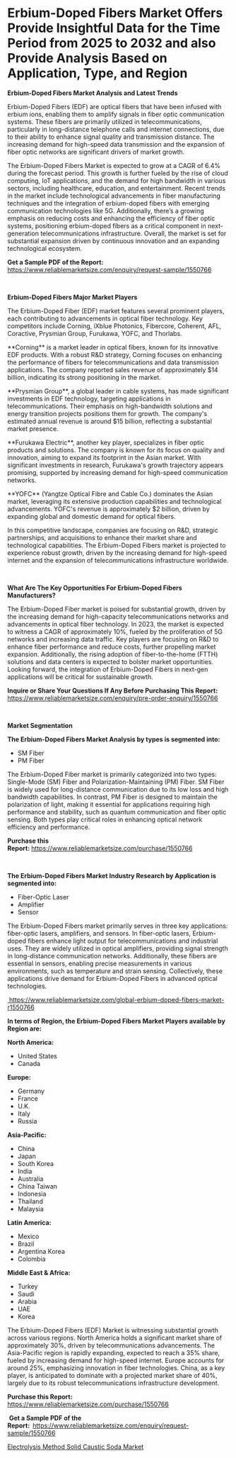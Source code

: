 <p><h1>Erbium-Doped Fibers Market Offers Provide Insightful Data for the Time Period from 2025 to 2032 and also Provide Analysis Based on Application, Type, and Region</h1></p><p><strong>Erbium-Doped Fibers Market Analysis and Latest Trends</strong></p>
<p><p>Erbium-Doped Fibers (EDF) are optical fibers that have been infused with erbium ions, enabling them to amplify signals in fiber optic communication systems. These fibers are primarily utilized in telecommunications, particularly in long-distance telephone calls and internet connections, due to their ability to enhance signal quality and transmission distance. The increasing demand for high-speed data transmission and the expansion of fiber optic networks are significant drivers of market growth.</p><p>The Erbium-Doped Fibers Market is expected to grow at a CAGR of 6.4% during the forecast period. This growth is further fueled by the rise of cloud computing, IoT applications, and the demand for high bandwidth in various sectors, including healthcare, education, and entertainment. Recent trends in the market include technological advancements in fiber manufacturing techniques and the integration of erbium-doped fibers with emerging communication technologies like 5G. Additionally, there’s a growing emphasis on reducing costs and enhancing the efficiency of fiber optic systems, positioning erbium-doped fibers as a critical component in next-generation telecommunications infrastructure. Overall, the market is set for substantial expansion driven by continuous innovation and an expanding technological ecosystem.</p></p>
<p><strong>Get a Sample PDF of the Report:&nbsp;</strong> <a href="https://www.reliablemarketsize.com/enquiry/request-sample/1550766?utm_campaign=2478&utm_medium=2&utm_source=Github&utm_content=ia&utm_term=02042025&utm_id=erbium-doped-fibers">https://www.reliablemarketsize.com/enquiry/request-sample/1550766</a></p>
<p>&nbsp;</p>
<p><strong>Erbium-Doped Fibers Major Market Players</strong></p>
<p><p>The Erbium-Doped Fiber (EDF) market features several prominent players, each contributing to advancements in optical fiber technology. Key competitors include Corning, iXblue Photonics, Fibercore, Coherent, AFL, Coractive, Prysmian Group, Furukawa, YOFC, and Thorlabs.</p><p>**Corning** is a market leader in optical fibers, known for its innovative EDF products. With a robust R&D strategy, Corning focuses on enhancing the performance of fibers for telecommunications and data transmission applications. The company reported sales revenue of approximately $14 billion, indicating its strong positioning in the market.</p><p>**Prysmian Group**, a global leader in cable systems, has made significant investments in EDF technology, targeting applications in telecommunications. Their emphasis on high-bandwidth solutions and energy transition projects positions them for growth. The company's estimated annual revenue is around $15 billion, reflecting a substantial market presence.</p><p>**Furukawa Electric**, another key player, specializes in fiber optic products and solutions. The company is known for its focus on quality and innovation, aiming to expand its footprint in the Asian market. With significant investments in research, Furukawa's growth trajectory appears promising, supported by increasing demand for high-speed communication networks.</p><p>**YOFC** (Yangtze Optical Fibre and Cable Co.) dominates the Asian market, leveraging its extensive production capabilities and technological advancements. YOFC's revenue is approximately $2 billion, driven by expanding global and domestic demand for optical fibers.</p><p>In this competitive landscape, companies are focusing on R&D, strategic partnerships, and acquisitions to enhance their market share and technological capabilities. The Erbium-Doped Fibers market is projected to experience robust growth, driven by the increasing demand for high-speed internet and the expansion of telecommunications infrastructure worldwide.</p></p>
<p>&nbsp;</p>
<p><strong>What Are The Key Opportunities For Erbium-Doped Fibers Manufacturers?</strong></p>
<p><p>The Erbium-Doped Fiber market is poised for substantial growth, driven by the increasing demand for high-capacity telecommunications networks and advancements in optical fiber technology. In 2023, the market is expected to witness a CAGR of approximately 10%, fueled by the proliferation of 5G networks and increasing data traffic. Key players are focusing on R&D to enhance fiber performance and reduce costs, further propelling market expansion. Additionally, the rising adoption of fiber-to-the-home (FTTH) solutions and data centers is expected to bolster market opportunities. Looking forward, the integration of Erbium-Doped Fibers in next-gen applications will be critical for sustainable growth.</p></p>
<p><strong>Inquire or Share Your Questions If Any Before Purchasing This Report:</strong> <a href="https://www.reliablemarketsize.com/enquiry/pre-order-enquiry/1550766?utm_campaign=2478&utm_medium=2&utm_source=Github&utm_content=ia&utm_term=02042025&utm_id=erbium-doped-fibers">https://www.reliablemarketsize.com/enquiry/pre-order-enquiry/1550766</a></p>
<p>&nbsp;</p>
<p><strong>Market Segmentation</strong></p>
<p><strong>The Erbium-Doped Fibers Market Analysis by types is segmented into:</strong></p>
<p><ul><li>SM Fiber</li><li>PM Fiber</li></ul></p>
<p><p>The Erbium-Doped Fiber market is primarily categorized into two types: Single-Mode (SM) Fiber and Polarization-Maintaining (PM) Fiber. SM Fiber is widely used for long-distance communication due to its low loss and high bandwidth capabilities. In contrast, PM Fiber is designed to maintain the polarization of light, making it essential for applications requiring high performance and stability, such as quantum communication and fiber optic sensing. Both types play critical roles in enhancing optical network efficiency and performance.</p></p>
<p><strong>Purchase this Report:&nbsp;</strong><a href="https://www.reliablemarketsize.com/purchase/1550766?utm_campaign=2478&utm_medium=2&utm_source=Github&utm_content=ia&utm_term=02042025&utm_id=erbium-doped-fibers">https://www.reliablemarketsize.com/purchase/1550766</a></p>
<p>&nbsp;</p>
<p><strong>The Erbium-Doped Fibers Market Industry Research by Application is segmented into:</strong></p>
<p><ul><li>Fiber-Optic Laser</li><li>Amplifier</li><li>Sensor</li></ul></p>
<p><p>The Erbium-Doped Fibers market primarily serves in three key applications: fiber-optic lasers, amplifiers, and sensors. In fiber-optic lasers, Erbium-doped fibers enhance light output for telecommunications and industrial uses. They are widely utilized in optical amplifiers, providing signal strength in long-distance communication networks. Additionally, these fibers are essential in sensors, enabling precise measurements in various environments, such as temperature and strain sensing. Collectively, these applications drive demand for Erbium-Doped Fibers in advanced optical technologies.</p></p>
<p><a href="https://www.reliablemarketsize.com/global-erbium-doped-fibers-market-r1550766?utm_campaign=2478&utm_medium=2&utm_source=Github&utm_content=ia&utm_term=02042025&utm_id=erbium-doped-fibers">&nbsp;https://www.reliablemarketsize.com/global-erbium-doped-fibers-market-r1550766</a></p>
<p><strong>In terms of Region, the Erbium-Doped Fibers Market Players available by Region are:</strong></p>
<p>
    <p> <strong> North America: </strong>
        <ul>
            <li>United States</li>
            <li>Canada</li>
        </ul>
        </p> 
    <p> <strong> Europe: </strong>
        <ul>
            <li>Germany</li>
            <li>France</li>
            <li>U.K.</li>
            <li>Italy</li>
            <li>Russia</li>
        </ul>
        </p> 
    <p> <strong> Asia-Pacific: </strong>
        <ul>
            <li>China</li>
            <li>Japan</li>
            <li>South Korea</li>
            <li>India</li>
            <li>Australia</li>
            <li>China Taiwan</li>
            <li>Indonesia</li>
            <li>Thailand</li>
            <li>Malaysia</li>
        </ul>
        </p> 
    <p> <strong> Latin America: </strong>
        <ul>
            <li>Mexico</li>
            <li>Brazil</li>
            <li>Argentina Korea</li>
            <li>Colombia</li>
        </ul>
        </p> 
    <p> <strong> Middle East & Africa: </strong>
        <ul>
            <li>Turkey</li>
            <li>Saudi</li>
            <li>Arabia</li>
            <li>UAE</li>
            <li>Korea</li>
        </ul>
    </p>
    </p>
<p><p>The Erbium-Doped Fibers (EDF) Market is witnessing substantial growth across various regions. North America holds a significant market share of approximately 30%, driven by telecommunications advancements. The Asia-Pacific region is rapidly expanding, expected to reach a 35% share, fueled by increasing demand for high-speed internet. Europe accounts for around 25%, emphasizing innovation in fiber technologies. China, as a key player, is anticipated to dominate with a projected market share of 40%, largely due to its robust telecommunications infrastructure development.</p></p>
<p><strong>Purchase this Report: </strong><a href="https://www.reliablemarketsize.com/purchase/1550766?utm_campaign=2478&utm_medium=2&utm_source=Github&utm_content=ia&utm_term=02042025&utm_id=erbium-doped-fibers">https://www.reliablemarketsize.com/purchase/1550766</a></p>
<p>&nbsp;<strong>Get a Sample PDF of the Report:&nbsp;&nbsp;</strong><a href="https://www.reliablemarketsize.com/enquiry/request-sample/1550766?utm_campaign=2478&utm_medium=2&utm_source=Github&utm_content=ia&utm_term=02042025&utm_id=erbium-doped-fibers">https://www.reliablemarketsize.com/enquiry/request-sample/1550766</a></p>
<p><strong></strong></p>
<p><p><a href="https://github.com/aslinalirey9/Market-Research-Report-List-1/blob/main/electrolysis-method-solid-caustic-soda-market.md?utm_campaign=2478&utm_medium=2&utm_source=Github&utm_content=ia&utm_term=02042025&utm_id=erbium-doped-fibers">Electrolysis Method Solid Caustic Soda Market</a></p></p>